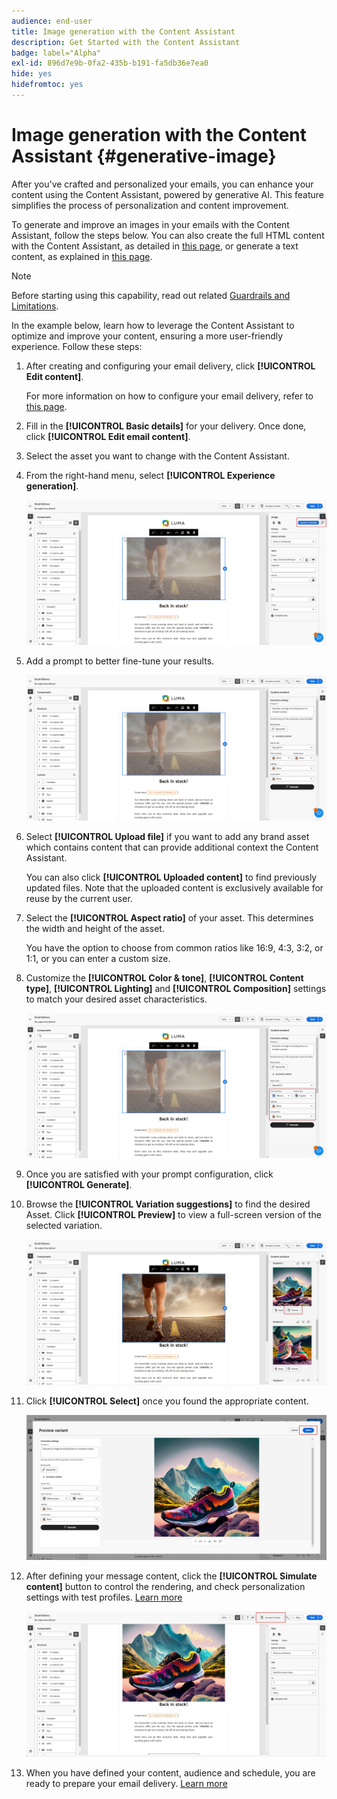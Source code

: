 ```yaml
---
audience: end-user
title: Image generation with the Content Assistant
description: Get Started with the Content Assistant
badge: label="Alpha"
exl-id: 896d7e9b-0fa2-435b-b191-fa5db36e7ea0
hide: yes
hidefromtoc: yes
---
```

# Image generation with the Content Assistant {#generative-image}

After you've crafted and personalized your emails, you can enhance your content using the Content Assistant, powered by generative AI. This feature simplifies the process of personalization and content improvement.

To generate and improve an images in your emails with the Content Assistant, follow the steps below. You can also create the full HTML content with the Content Assistant, as detailed in [this page](generative-email.md), or generate a text content, as explained in [this page](generative-content.md).

>[!NOTE]
>
>Before starting using this capability, read out related [Guardrails and Limitations](generative-gs.md#guardrails-and-limitations).

In the example below, learn how to leverage the Content Assistant to optimize and improve your content, ensuring a more user-friendly experience. Follow these steps:

1. After creating and configuring your email delivery, click **[!UICONTROL Edit content]**.

    For more information on how to configure your email delivery, refer to [this page](../content/create-email-content.md).

1. Fill in the **[!UICONTROL Basic details]** for your delivery. Once done, click **[!UICONTROL Edit email content]**.

1. Select the asset you want to change with the Content Assistant.

1. From the right-hand menu, select **[!UICONTROL Experience generation]**.

    ![](assets/image-genai-1.png)

1. Add a prompt to better fine-tune your results.

    ![](assets/image-genai-2.png)

1. Select **[!UICONTROL Upload file]** if you want to add any brand asset which contains content that can provide additional context the Content Assistant.  

    You can also click **[!UICONTROL Uploaded content]** to find previously updated files. Note that the uploaded content is exclusively available for reuse by the current user.

1. Select the **[!UICONTROL Aspect ratio]** of your asset. This determines the width and height of the asset. 

    You have the option to choose from common ratios like 16:9, 4:3, 3:2, or 1:1, or you can enter a custom size.

1. Customize the **[!UICONTROL Color & tone]**, **[!UICONTROL Content type]**, **[!UICONTROL Lighting]** and **[!UICONTROL Composition]** settings to match your desired asset characteristics.

    ![](assets/image-genai-3.png)  

1. Once you are satisfied with your prompt configuration, click **[!UICONTROL Generate]**.

1. Browse the **[!UICONTROL Variation suggestions]** to find the desired Asset. Click **[!UICONTROL Preview]** to view a full-screen version of the selected variation.

    ![](assets/image-genai-5.png)  

1. Click **[!UICONTROL Select]** once you found the appropriate content.

    ![](assets/image-genai-6.png)  

1. After defining your message content, click the **[!UICONTROL Simulate content]** button to control the rendering, and check personalization settings with test profiles.  [Learn more](../preview-test/preview-content.md)

    ![](assets/image-genai-7.png)

1. When you have defined your content, audience and schedule, you are ready to prepare your email delivery. [Learn more](../monitor/prepare-send.md)
